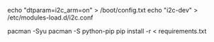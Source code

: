echo "dtparam=i2c_arm=on" > /boot/config.txt
echo "i2c-dev" > /etc/modules-load.d/i2c.conf

pacman -Syu
pacman -S python-pip
pip install -r < requirements.txt
